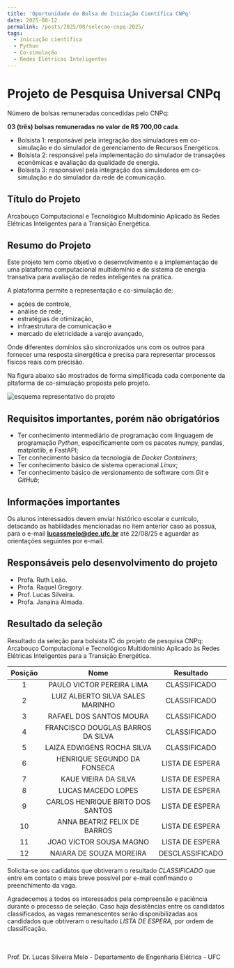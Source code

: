 ```yaml
---
title: 'Oportunidade de Bolsa de Iniciação Científica CNPq'
date: 2025-08-12
permalink: /posts/2025/08/selecao-cnpq-2025/
tags:
  - iniciação científica
  - Python
  - Co-simulação
  - Redes Elétricas Inteligentes
---
```


# Projeto de Pesquisa Universal CNPq

Número de bolsas remuneradas concedidas pelo CNPq:

**03 (três) bolsas remuneradas no valor de R$ 700,00 cada**.

- Bolsista 1: responsável pela integração dos simuladores em co-simulação e do simulador de gerenciamento de Recursos Energéticos.
- Bolsista 2: responsável pela implementação do simulador de transações econômicas e avaliação da qualidade de energia.
- Bolsista 3: responsável pela integração dos simuladores em co-simulação e do simulador da rede de comunicação.

## Título do Projeto

Arcabouço Computacional e Tecnológico Multidomínio Aplicado às Redes Elétricas Inteligentes para a Transição Energética.

## Resumo do Projeto

Este projeto tem como objetivo o desenvolvimento e a implementação de uma plataforma computacional multidomínio e de sistema de energia transativa para avaliação de redes inteligentes na prática.

A plataforma permite a representação e co-simulação de:

- ações de controle,
- análise de rede,
- estratégias de otimização,
- infraestrutura de comunicação e
- mercado de eletricidade a varejo avançado,

Onde diferentes domínios são sincronizados uns com os outros para fornecer uma resposta sinergética e precisa para representar processos físicos reais com precisão.

Na figura abaixo são mostrados de forma simplificada cada componente da pltaforma de co-simulação proposta pelo projeto.

![esquema representativo do projeto](https://drive.google.com/thumbnail?id=1_7dfcBJM1sMw1EE9gn4HEbWwsMBm02hn&sz=w600)

## Requisitos importantes, porém não obrigatórios

- Ter conhecimento intermediário de programação com linguagem de programação *Python*, especificamente com os pacotes numpy, pandas, matplotlib, e FastAPI;
- Ter conhecimento básico da tecnologia de *Docker Containers*;
- Ter conhecimento básico de sistema operacional *Linux*;
- Ter conhecimento básico de versionamento de software com *Git* e *GitHub*;

## Informações importantes

Os alunos interessados devem enviar histórico escolar e currículo, detacando as habilidades mencionadas no item anterior caso as possua, para o e-mail **lucassmelo@dee.ufc.br** até 22/08/25 e aguardar as orientações seguintes por e-mail.

## Responsáveis pelo desenvolvimento do projeto

- Profa. Ruth Leão.
- Profa. Raquel Gregory.
- Prof. Lucas Silveira.
- Profa. Janaina Almada.

## Resultado da seleção

Resultado da seleção para bolsista IC do projeto de pesquisa CNPq: Arcabouço Computacional e Tecnológico Multidomínio Aplicado às Redes Elétricas Inteligentes para a Transição Energética. 

| Posição |                Nome               |    Resultado    |
|:-------:|:---------------------------------:|:---------------:|
|    1    | PAULO VICTOR PEREIRA LIMA         | CLASSIFICADO    |
|    2    | LUIZ ALBERTO SILVA SALES MARINHO  | CLASSIFICADO    |
|    3    | RAFAEL DOS SANTOS MOURA           | CLASSIFICADO    |
|    4    | FRANCISCO DOUGLAS BARROS DA SILVA | CLASSIFICADO    |
|    5    | LAIZA EDWIGENS ROCHA SILVA        | CLASSIFICADO    |
|    6    | HENRIQUE SEGUNDO DA FONSECA       | LISTA DE ESPERA |
|    7    | KAUE VIEIRA DA SILVA              | LISTA DE ESPERA |
|    8    | LUCAS MACEDO LOPES                | LISTA DE ESPERA |
|    9    | CARLOS HENRIQUE BRITO DOS SANTOS  | LISTA DE ESPERA |
|    10   | ANNA BEATRIZ FELIX DE BARROS      | LISTA DE ESPERA |
|    11   | JOAO VICTOR SOUSA MAGNO           | LISTA DE ESPERA |
|    12   | NAIARA DE SOUZA MOREIRA           | DESCLASSIFICADO |

Solicita-se aos cadidatos que obtiveram o resultado *CLASSIFICADO* que entre em contato o mais breve possível por e-mail confimando o preenchimento da vaga.

Agradecemos a todos os interessados pela compreensão e paciência durante o processo de seleção. Caso haja desistências entre os candidatos classificados, as vagas remanescentes serão disponibilizadas aos candidados que obtiveram o resultado *LISTA DE ESPERA*, por ordem de classificação.

<br>
<br>
Prof. Dr. Lucas Silveira Melo - Departamento de Engenharia Elétrica - UFC
